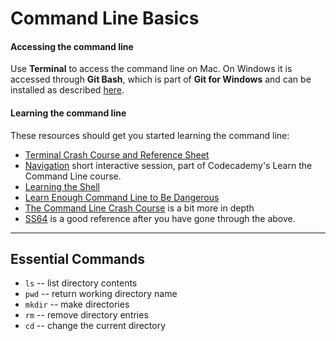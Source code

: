 Command Line Basics
===================

#### Accessing the command line

Use __Terminal__ to access the command line on Mac. On Windows it is accessed through __Git Bash__, which is part of __Git for Windows__ and can be installed as described [here](GitSetup).

#### Learning the command line

These resources should get you started learning the command line:

- [Terminal Crash Course and Reference Sheet](http://www.bytemuse.com/post/the-terminal-crash-course-and-reference-sheet/)
- [Navigation](https://www.codecademy.com/en/courses/learn-the-command-line/lessons/navigation/resume) short interactive session, part of Codecademy's Learn the Command Line course.
- [Learning the Shell](http://linuxcommand.org/lc3_learning_the_shell.php)
- [Learn Enough Command Line to Be Dangerous](http://www.learnenough.com/command-line-tutorial)
- [The Command Line Crash Course](http://cli.learncodethehardway.org/book/) is a bit more in depth
- [SS64](http://ss64.com/) is a good reference after you have gone through the above.


---

Essential Commands
------------------

- `ls` -- list directory contents
- `pwd` -- return working directory name
- `mkdir` -- make directories
- `rm` -- remove directory entries
- `cd` -- change the current directory
